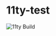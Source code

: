# 11ty-test

![11ty Build](https://github.com/jonw-cogapp/11ty-test/workflows/11ty%20Build/badge.svg)
